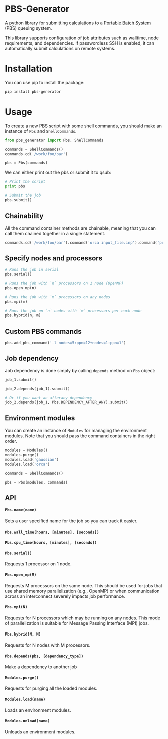 # PBS-Generator
A python library for submitting calculations to a [Portable Batch System](https://en.wikipedia.org/wiki/Portable_Batch_System) (PBS) queuing system.

This library supports configuration of job attributes such as walltime, node requirements, and dependencies. If passwordless SSH is enabled, it can automatically submit calculations on remote systems.

# Installation
You can use pip to install the package:

```
pip install pbs-generator
```

# Usage

To create a new PBS script with some shell commands, you should make an instance of `Pbs` and `ShellCommands`.

```python
from pbs_generator import Pbs, ShellCommands

commands = ShellCommands()
commands.cd('/work/foo/bar')

pbs = Pbs(commands)
```

We can either print out the pbs or submit it to qsub:

```python
# Print the script
print pbs

# Submit the job
pbs.submit()
```

## Chainability
All the command container methods are chainable, meaning that you can call them chained together in a single statement.

```python
commands.cd('/work/foo/bar').command('orca input_file.inp').command('program arg1 arg2')
```

## Specify nodes and processors
```python
# Runs the job in serial
pbs.serial()

# Runs the job with `n` processors on 1 node (OpenMP)
pbs.open_mp(n)

# Runs the job with `m` processors on any nodes
pbs.mpi(m)

# Runs the job on `n` nodes with `m` processors per each node
pbs.hybrid(n, m)
```

## Custom PBS commands
```python
pbs.add_pbs_command('-l nodes=5:ppn=12+nodes=1:ppn=1')
```

## Job dependency
Job dependency is done simply by calling `depends` method on `Pbs` object:

```python
job_1.submit()

job_2.depends(job_1).submit()

# Or if you want an afterany dependency
job_2.depends(job_1, Pbs.DEPENDENCY_AFTER_ANY).submit()
```

## Environment modules
You can create an instance of `Modules` for managing the environment modules. Note that you should pass the command containers in the right order.

```python
modules = Modules()
modules.purge()
modules.load('gaussian')
modules.load('orca')

commands = ShellCommands()

pbs = Pbs(modules, commands)
```
## API
#### `Pbs.name(name)`
Sets a user specified name for the job so you can track it easier.

#### `Pbs.wall_time(hours, [minutes], [seconds])`
#### `Pbs.cpu_time(hours, [minutes], [seconds])`

#### `Pbs.serial()`
Requests 1 processor on 1 node.

#### `Pbs.open_mp(M)`
Requests M processors on the same node. This should be used for jobs that use shared memory parallelization (e.g., OpenMP) or when communication across an interconnect severely impacts job performance.

#### `Pbs.mpi(N)`
Requests for N processors which may be running on any nodes. This mode of parallelization is suitable for Message Passing Interface (MPI) jobs.

#### `Pbs.hybrid(N, M)`
Requests for N nodes with M processors.

#### `Pbs.depends(pbs, [dependency_type])`
Make a dependency to another job

#### `Modules.purge()`
Requests for purging all the loaded modules.

#### `Modules.load(name)`
Loads an environment modules.

#### `Modules.unload(name)`
Unloads an environment modules.
